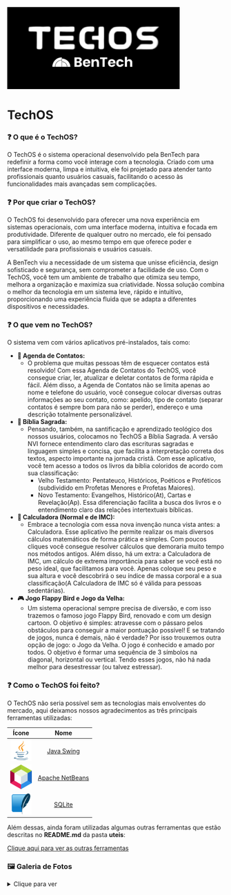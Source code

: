 <img src="https://github.com/BenTech-CE/techos/blob/main/design/logos/bentechtechos.png?raw=true" width="400px">

# TechOS
### ❓ O que é o TechOS?
O TechOS é o sistema operacional desenvolvido pela BenTech para redefinir a forma como você interage com a tecnologia. Criado com uma interface moderna, limpa e intuitiva, ele foi projetado para atender tanto profissionais quanto usuários casuais, facilitando o acesso às funcionalidades mais avançadas sem complicações.

### ❓ Por que criar o TechOS?
O TechOS foi desenvolvido para oferecer uma nova experiência em sistemas operacionais, com uma interface moderna, intuitiva e focada em produtividade. Diferente de qualquer outro no mercado, ele foi pensado para simplificar o uso, ao mesmo tempo em que oferece poder e versatilidade para profissionais e usuários casuais.

A BenTech viu a necessidade de um sistema que unisse eficiência, design sofisticado e segurança, sem comprometer a facilidade de uso. Com o TechOS, você tem um ambiente de trabalho que otimiza seu tempo, melhora a organização e maximiza sua criatividade. Nossa solução combina o melhor da tecnologia em um sistema leve, rápido e intuitivo, proporcionando uma experiência fluida que se adapta a diferentes dispositivos e necessidades.

### ❓ O que vem no TechOS?
O sistema vem com vários aplicativos pré-instalados, tais como:
- **📒 Agenda de Contatos:**
    - O problema que muitas pessoas têm de esquecer contatos está resolvido! Com essa Agenda de Contatos do TechOS, você consegue criar, ler, atualizar e deletar contatos de forma rápida e fácil. Além disso, a Agenda de Contatos não se limita apenas ao nome e telefone do usuário, você consegue colocar diversas outras informações ao seu contato, como: apelido, tipo de contato (separar contatos é sempre bom para não se perder), endereço e uma descrição totalmente personalizável.
- **📖 Bíblia Sagrada:**
    - Pensando, também, na santificação e aprendizado teológico dos nossos usuários, colocamos no TechOS a Bíblia Sagrada. A versão NVI fornece entendimento claro das escrituras sagradas e linguagem simples e concisa, que facilita a interpretação correta dos textos, aspecto importante na jornada cristã. Com esse aplicativo, você tem acesso a todos os livros da bíblia coloridos de acordo com sua classificação:
      - Velho Testamento: Pentateuco, Históricos, Poéticos e Proféticos (subdividido em Profetas Menores e Profetas Maiores).
      - Novo Testamento: Evangelhos, Histórico(At), Cartas e Revelação(Ap).
Essa diferenciação facilita a busca dos livros e o entendimento claro das relações intertextuais bíblicas.
- **🧮 Calculadora (Normal e de IMC):**
    - Embrace a tecnologia com essa nova invenção nunca vista antes: a Calculadora. Esse aplicativo lhe permite realizar os mais diversos cálculos matemáticos de forma prática e simples. Com poucos cliques você consegue resolver cálculos que demoraria muito tempo nos métodos antigos. Além disso, há um extra: a Calculadora de IMC, um cálculo de extrema importância para saber se você está no peso ideal, que facilitamos para você. Apenas coloque seu peso e sua altura e você descobrirá o seu índice de massa corporal e a sua classificação(A Calculadora de IMC só é válida para pessoas sedentárias).
- **🎮 Jogo Flappy Bird e Jogo da Velha:**
    - Um sistema operacional sempre precisa de diversão, e com isso trazemos o famoso jogo Flappy Bird, renovado e com um design cartoon. O objetivo é simples: atravesse com o pássaro pelos obstáculos para conseguir a maior pontuação possível! E se tratando de jogos, nunca é demais, não é verdade? Por isso trouxemos outra opção de jogo: o Jogo da Velha. O jogo é conhecido e amado por todos. O objetivo é formar uma sequência de 3 símbolos na diagonal, horizontal ou vertical. Tendo esses jogos, não há nada melhor para desestressar (ou talvez estressar).

### ❓ Como o TechOS foi feito?
O TechOS não seria possível sem as tecnologias mais envolventes do mercado, aqui deixamos nossos agradecimentos as três principais ferramentas utilizadas:

| Ícone | Nome |
| :-: | :-: |
| <a href="https://www.oracle.com/br/java/"><img src="https://github.com/BenTech-CE/techos/blob/main/icons/util/java.webp?raw=true" width="50px"></a> | [Java Swing](https://www.oracle.com/br/java/) |
| <a href="https://netbeans.apache.org/front/main/index.html"><img src="https://github.com/BenTech-CE/techos/blob/main/icons/util/netbeans.png?raw=true" width="50px"></a> | [Apache NetBeans](https://netbeans.apache.org/front/main/index.html) |
| <a href="https://www.sqlite.org/"><img src="https://github.com/BenTech-CE/techos/blob/main/icons/util/sqlite.png?raw=true" width="50px"></a> | [SQLite](https://www.sqlite.org/) |

Além dessas, ainda foram utilizadas algumas outras ferramentas que estão descritas no **README.md** da pasta **uteis**:

[Clique aqui para ver as outras ferramentas](https://github.com/BenTech-CE/techos/tree/main/uteis)

### 🖼️ Galeria de Fotos
<details>
    <summary>Clique para ver</summary>
    <img src="https://github.com/BenTech-CE/techos/blob/main/design/telas/Login.png?raw=true" />
    <img src="https://github.com/BenTech-CE/techos/blob/main/design/telas/Desktop.png?raw=true" />
    <img src="https://github.com/BenTech-CE/techos/blob/main/design/telas/AgendaDeContatos.png?raw=true" />
    <img src="https://github.com/BenTech-CE/techos/blob/main/design/telas/Calculadora.png?raw=true" />
    <img src="https://github.com/BenTech-CE/techos/blob/main/design/telas/FlappyBird.png?raw=true" />
    <img src="https://github.com/BenTech-CE/techos/blob/main/design/telas/JogoDaVelha.png?raw=true" />
    <img src="https://github.com/BenTech-CE/techos/blob/main/design/telas/BibliaSagrada.png?raw=true" />
</details>
